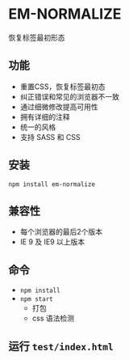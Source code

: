 # EM-NORMALIZE
恢复标签最初形态


## 功能

* 重置CSS，恢复标签最初态
* 纠正错误和常见的浏览器不一致
* 通过细微修改提高可用性
* 拥有详细的注释
* 统一的风格
* 支持 SASS 和 CSS

## 安装

`npm install em-normalize`

## 兼容性

* 每个浏览器的最后2个版本
* IE 9 及 IE9 以上版本

## 命令

* `npm install`
* `npm start`
  * 打包
  * css 语法检测

## 运行 `test/index.html`
